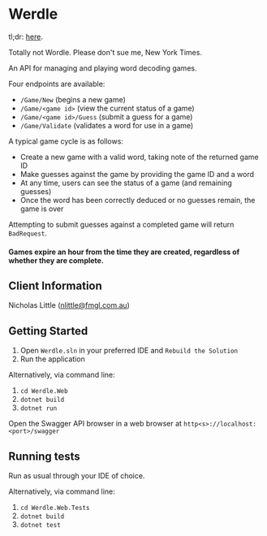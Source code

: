 # Werdle

tl;dr: [here](#getting-started).

Totally not Wordle. Please don't sue me, New York Times.

An API for managing and playing word decoding games.

Four endpoints are available:

- `/Game/New` (begins a new game)
- `/Game/<game id>` (view the current status of a game)
- `/Game/<game id>/Guess` (submit a guess for a game)
- `/Game/Validate` (validates a word for use in a game)

A typical game cycle is as follows:

- Create a new game with a valid word, taking note of the returned game ID
- Make guesses against the game by providing the game ID and a word
- At any time, users can see the status of a game (and remaining guesses)
- Once the word has been correctly deduced or no guesses remain, the game is over

Attempting to submit guesses against a completed game will return `BadRequest`.

#### Games expire an hour from the time they are created, regardless of whether they are complete.

## Client Information

Nicholas Little (nlittle@fmgl.com.au)

## Getting Started

1. Open `Werdle.sln` in your preferred IDE and `Rebuild the Solution`
1. Run the application

Alternatively, via command line:

1. `cd Werdle.Web`
1. `dotnet build`
1. `dotnet run`

Open the Swagger API browser in a web browser at `http<s>://localhost:<port>/swagger`

## Running tests

Run as usual through your IDE of choice.

Alternatively, via command line:

1. `cd Werdle.Web.Tests`
1. `dotnet build`
1. `dotnet test`
